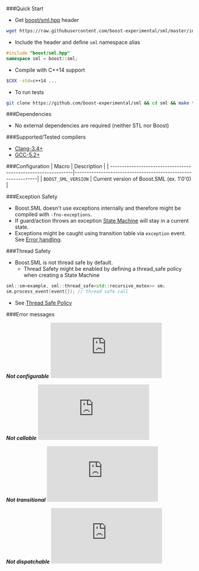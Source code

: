###Quick Start

* Get [boost/sml.hpp](https://raw.githubusercontent.com/boost-experimental/sml/master/include/boost/sml.hpp) header
```sh
wget https://raw.githubusercontent.com/boost-experimental/sml/master/include/boost/sml.hpp
```

* Include the header and define `sml` namespace alias
```cpp
#include "boost/sml.hpp"
namespace sml = boost::sml;
```

* Compile with C++14 support
```sh
$CXX -std=c++14 ...
```

* To run tests
```sh
git clone https://github.com/boost-experimental/sml && cd sml && make test
```

###Dependencies

* No external dependencies are required (neither STL nor Boost)

###Supported/Tested compilers

* [Clang-3.4+](https://travis-ci.org/boost-experimental/sml)
* [GCC-5.2+](https://travis-ci.org/boost-experimental/sml)

###Configuration
| Macro                                                         | Description                                                  |
| --------------------------------------------------------------|--------------------------------------------------------------|
| `BOOST_SML_VERSION`                                           | Current version of Boost.SML (ex. 1'0'0)                |


###Exception Safety

* Boost.SML doesn't use exceptions internally and therefore might be compiled with `-fno-exceptions`.
* If guard/action throws an exception [State Machine](user_guide.md##sm-state-machine) will stay in a current state.
* Exceptions might be caught using transition table via `exception` event. See [Error handling](tutorial.md#8-error-handling).

###Thread Safety

* Boost.SML is not thread safe by default.
  * Thread Safety might be enabled by defining a thread_safe policy when creating a State Machine

```cpp
sml::sm<example, sml::thread_safe<std::recursive_mutex>> sm;
sm.process_event(event{}); // thread safe call
```

* See [Thread Safe Policy](user_guide.md#policies)

###Error messages

***Not configurable***
![CPP](https://raw.githubusercontent.com/boost-experimental/sml/master/example/errors/not_configurable.cpp)

***Not callable***
![CPP](https://raw.githubusercontent.com/boost-experimental/sml/master/example/errors/not_callable.cpp)

***Not transitional***
![CPP](https://raw.githubusercontent.com/boost-experimental/sml/master/example/errors/not_transitional.cpp)

***Not dispatchable***
![CPP](https://raw.githubusercontent.com/boost-experimental/sml/master/example/errors/not_dispatchable.cpp)

[Boost.MSM-eUML]: http://www.boost.org/doc/libs/1_60_0/libs/msm/doc/HTML/ch03s04.html
[Boost.MSM3-eUML2]: https://htmlpreview.github.io/?https://raw.githubusercontent.com/boostorg/msm/msm3/doc/HTML/ch03s05.html
[Boost.Statechart]: http://www.boost.org/doc/libs/1_60_0/libs/statechart/doc/tutorial.html

